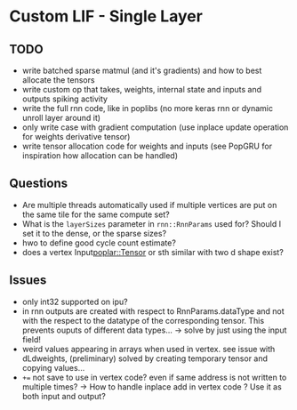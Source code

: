 # Custom LIF - Single Layer

## TODO

* write batched sparse matmul (and it's gradients) and how to best allocate the tensors
* write custom op that takes, weights, internal state and inputs and outputs spiking activity
* write the full rnn code, like in poplibs (no more keras rnn or dynamic unroll layer around it)
* only write case with gradient computation (use inplace update operation for weights derivative tensor)
* write tensor allocation code for weights and inputs (see PopGRU for inspiration how allocation can be handled)

## Questions

* Are multiple threads automatically used if multiple vertices are put on the same tile for the same compute set?
* What is the `layerSizes` parameter in `rnn::RnnParams` used for? Should I set it to the dense, or the sparse sizes?
* hwo to define good cycle count estimate?
* does a vertex Input<poplar::Tensor> or sth similar with two d shape exist?

## Issues

* only int32 supported on ipu?
* in rnn outputs are created with respect to RnnParams.dataType and not with the respect to the datatype of the corresponding tensor. This prevents ouputs of different data types... -> solve by just using the input field!
* weird values appearing in arrays when used in vertex. see issue with dLdweights, (preliminary) solved by creating temporary tensor and copying values...
* `+=` not save to use in vertex code? even if same address is not written to multiple times? -> How to handle inplace add in vertex code ? Use it as both input and output?